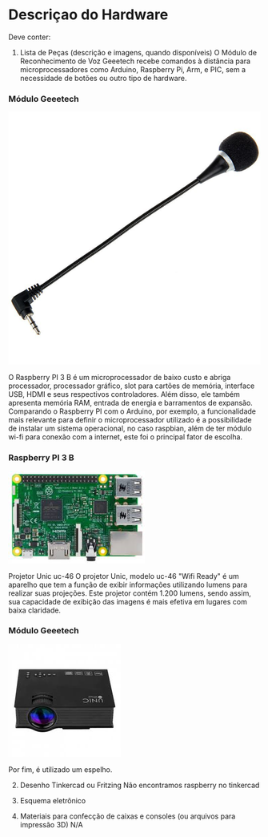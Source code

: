 # Descriçao do Hardware

Deve conter:

1) Lista de Peças (descrição e imagens, quando disponíveis)
O Módulo de Reconhecimento de Voz Geeetech recebe comandos à distância para microprocessadores como Arduino, Raspberry Pi, Arm, e PIC, sem a necessidade de botões ou outro tipo de hardware.

### Módulo Geeetech
![](modulo.png)

O Raspberry PI 3 B é um microprocessador de baixo custo e abriga processador, processador gráfico, slot para cartões de memória, interface USB, HDMI e seus respectivos controladores. Além disso, ele também apresenta memória RAM, entrada de energia e barramentos de expansão. Comparando o Raspberry PI com o Arduino, por exemplo, a funcionalidade mais relevante para definir o microprocessador utilizado é a possibilidade de instalar um sistema operacional, no caso raspbian, além de ter módulo wi-fi para conexão com a internet, este foi o principal fator de escolha.

### Raspberry PI 3 B
![](raspberry.png)

Projetor Unic uc-46 O projetor Unic, modelo uc-46 "Wifi Ready" é um aparelho que tem a função de exibir informações utilizando lumens para realizar suas projeções. Este projetor contém 1.200 lumens, sendo assim, sua capacidade de exibição das imagens é mais efetiva em lugares com baixa claridade.

### Módulo Geeetech
![](Projetor.png)

Por fim, é utilizado um espelho.

2) Desenho Tinkercad ou Fritzing
Não encontramos raspberry no tinkercad

3) Esquema eletrônico

4) Materiais para confecção de caixas e consoles (ou arquivos para impressão 3D)
N/A
